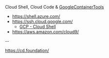 Cloud Shell, Cloud Code & [GoogleContainerTools](https://github.com/GoogleContainerTools)
* https://shell.azure.com/
* https://ssh.cloud.google.com/
  * [GCP - Cloud Shell](https://cloud.google.com/blog/products/gcp/introducing-google-cloud-shels-new-code-editor)
* https://aws.amazon.com/cloud9/

--

https://cd.foundation/

